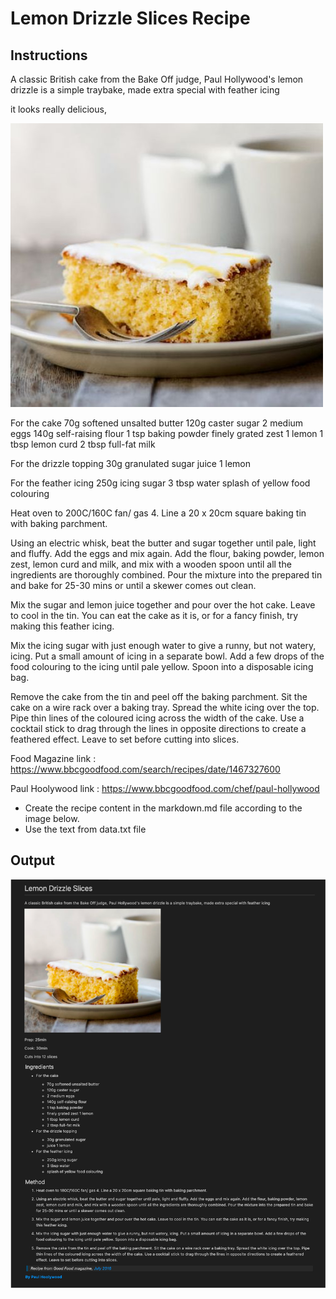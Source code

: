 # Lemon Drizzle Slices Recipe

## Instructions


A classic British cake from the Bake Off judge, Paul Hollywood's lemon drizzle is a simple traybake, made extra special with feather icing

it looks really delicious,


![Lemon Drizzle cake](./cake.jpg)

For the cake
   70g softened unsalted butter
   120g caster sugar
   2 medium eggs
   140g self-raising flour
   1 tsp baking powder
   finely grated zest 1 lemon
   1 tbsp lemon curd
   2 tbsp full-fat milk

For the drizzle topping
   30g granulated sugar
   juice 1 lemon

For the feather icing
   250g icing sugar
   3 tbsp water
   splash of yellow food colouring


Heat oven to 200C/160C fan/ gas 4. Line a 20 x 20cm square baking tin with baking parchment.

Using an electric whisk, beat the butter and sugar together until pale, light and fluffy. Add the eggs and mix again. Add the flour, baking powder, lemon zest, lemon curd and milk, and mix with a wooden spoon until all the ingredients are thoroughly combined. Pour the mixture into the prepared tin and bake for 25-30 mins or until a skewer comes out clean.

Mix the sugar and lemon juice together and pour over the hot cake. Leave to cool in the tin. You can eat the cake as it is, or for a fancy finish, try making this feather icing.

Mix the icing sugar with just enough water to give a runny, but not watery, icing. Put a small amount of icing in a separate bowl. Add a few drops of the food colouring to the icing until pale yellow. Spoon into a disposable icing bag.

Remove the cake from the tin and peel off the baking parchment. Sit the cake on a wire rack over a baking tray. Spread the white icing over the top. Pipe thin lines of the coloured icing across the width of the cake. Use a cocktail stick to drag through the lines in opposite directions to create a feathered effect. Leave to set before cutting into slices.

Food Magazine link : https://www.bbcgoodfood.com/search/recipes/date/1467327600

Paul Hoolywood link : https://www.bbcgoodfood.com/chef/paul-hollywood

* Create the recipe content in the markdown.md file according to the image below.
* Use the text from data.txt file

## Output

![Output](./output.png)